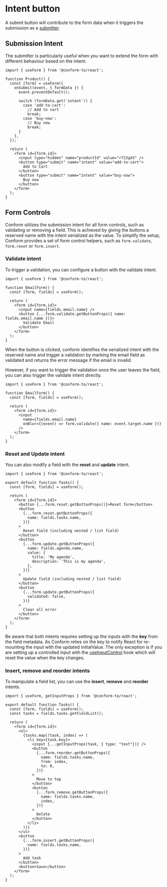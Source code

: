 # Intent button

A submit button will contribute to the form data when it triggers the submission as a [submitter](https://developer.mozilla.org/en-US/docs/Web/API/SubmitEvent/submitter).

## Submission Intent

The submitter is particularly useful when you want to extend the form with different behaviour based on the intent.

```tsx
import { useForm } from '@conform-to/react';

function Product() {
  const [form] = useForm({
    onSubmit(event, { formData }) {
      event.preventDefault();

      switch (formData.get('intent')) {
        case 'add-to-cart':
          // Add to cart
          break;
        case 'buy-now':
          // Buy now
          break;
      }
    },
  });

  return (
    <form id={form.id}>
      <input type="hidden" name="productId" value="rf23g43" />
      <button type="submit" name="intent" value="add-to-cart">
        Add to Cart
      </button>
      <button type="submit" name="intent" value="buy-now">
        Buy now
      </button>
    </form>
  );
}
```

## Form Controls

Conform utilizes the submission intent for all form controls, such as validating or removing a field. This is achieved by giving the buttons a reserved name with the intent serialized as the value. To simplify the setup, Conform provides a set of form control helpers, such as `form.validate`, `form.reset` or `form.insert`.

### Validate intent

To trigger a validation, you can configure a button with the validate intent.

```tsx
import { useForm } from '@conform-to/react';

function EmailForm() {
  const [form, fields] = useForm();

  return (
    <form id={form.id}>
      <input name={fields.email.name} />
      <button {...form.validate.getButtonProps({ name: fields.email.name })}>
        Validate Email
      </button>
    </form>
  );
}
```

When the button is clicked, conform identifies the serialized intent with the reserved name and trigger a validation by marking the email field as validated and returns the error message if the email is invalid.

However, if you want to trigger the validation once the user leaves the field, you can also trigger the validate intent directly.

```tsx
import { useForm } from '@conform-to/react';

function EmailForm() {
  const [form, fields] = useForm();

  return (
    <form id={form.id}>
      <input
        name={fields.email.name}
        onBlur={(event) => form.validate({ name: event.target.name })}
      />
    </form>
  );
}
```

### Reset and Update intent

You can also modify a field with the **reset** and **update** intent.

```tsx
import { useForm } from '@conform-to/react';

export default function Tasks() {
  const [form, fields] = useForm();

  return (
    <form id={form.id}>
      <button {...form.reset.getButtonProps()}>Reset form</button>
      <button
        {...form.reset.getButtonProps({
          name: fields.tasks.name,
        })}
      >
        Reset field (including nested / list field)
      </button>
      <button
        {...form.update.getButtonProps({
          name: fields.agenda.name,
          value: {
            title: 'My agenda',
            description: 'This is my agenda',
          },
        })}
      >
        Update field (including nested / list field)
      </button>
      <button
        {...form.update.getButtonProps({
          validated: false,
        })}
      >
        Clear all error
      </button>
    </form>
  );
}
```

Be aware that both intents requires setting up the inputs with the **key** from the field metadata. As Conform relies on the key to notify React for re-mounting the input with the updated initialValue. The only exception is if you are setting up a controlled input with the [useInputControl](./api/react/useInputControl.md) hook which will reset the value when the key changes.

### Insert, remove and reorder intents

To manipulate a field list, you can use the **insert**, **remove** and **reorder** intents.

```tsx
import { useForm, getInputProps } from '@conform-to/react';

export default function Tasks() {
  const [form, fields] = useForm();
  const tasks = fields.tasks.getFieldList();

  return (
    <form id={form.id}>
      <ul>
        {tasks.map((task, index) => (
          <li key={task.key}>
            <input {...getInputProps(task, { type: "text"})} />
            <button
              {...form.reorder.getButtonProps({
                name: fields.tasks.name,
                from: index,
                to: 0,
              })}
            >
              Move to top
            </button>
            <button
              {...form.remove.getButtonProps({
                name: fields.tasks.name,
                index,
              })}
            >
              Delete
            </button>
          </li>
        ))}
      </ul>
      <button
        {...form.insert.getButtonProps({
          name: fields.tasks.name,
        })}
      >
        Add task
      </button>
      <button>Save</button>
    </form>
  );
}
```
